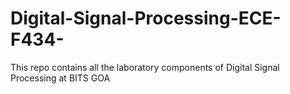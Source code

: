 # Digital-Signal-Processing-ECE-F434-
This repo contains all the laboratory components of Digital Signal Processing at BITS GOA
